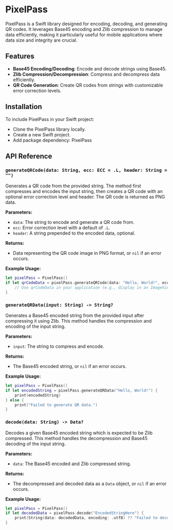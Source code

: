 
# PixelPass

PixelPass is a Swift library designed for encoding, decoding, and generating QR codes. It leverages Base45 encoding and Zlib compression to manage data efficiently, making it particularly useful for mobile applications where data size and integrity are crucial.

## Features

- **Base45 Encoding/Decoding**: Encode and decode strings using Base45.
- **Zlib Compression/Decompression**: Compress and decompress data efficiently.
- **QR Code Generation**: Create QR codes from strings with customizable error correction levels.

## Installation

To include PixelPass in your Swift project:
- Clone the PixelPass library locally.
- Create a new Swift project.
- Add package dependency: PixelPass


## API Reference

### `generateQRCode(data: String, ecc: ECC = .L, header: String = "")`

Generates a QR code from the provided string. The method first compresses and encodes the input string, then creates a QR code with an optional error correction level and header. The QR code is returned as PNG data.

**Parameters:**
- `data`: The string to encode and generate a QR code from.
- `ecc`: Error correction level with a default of `.L`.
- `header`: A string prepended to the encoded data, optional.

**Returns:**
- Data representing the QR code image in PNG format, or `nil` if an error occurs.

**Example Usage:**

```swift
let pixelPass = PixelPass()
if let qrCodeData = pixelPass.generateQRCode(data: "Hello, World!", ecc: .M, header: "HDR") {
    // Use qrCodeData in your application (e.g., display in an ImageView)
}
```
### `generateQRData(input: String) -> String?`

Generates a Base45 encoded string from the provided input after compressing it using Zlib. This method handles the compression and encoding of the input string.

**Parameters:**
- `input`: The string to compress and encode.

**Returns:**
- The Base45 encoded string, or `nil` if an error occurs.

**Example Usage:**

```swift
let pixelPass = PixelPass()
if let encodedString = pixelPass.generateQRData("Hello, World!") {
    print(encodedString)
} else {
    print("Failed to generate QR data.")
}
```

### `decode(data: String) -> Data?`

Decodes a given Base45 encoded string which is expected to be Zlib compressed. This method handles the decompression and Base45 decoding of the input string.

**Parameters:**
- `data`: The Base45 encoded and Zlib compressed string.

**Returns:**
- The decompressed and decoded data as a `Data` object, or `nil` if an error occurs.

**Example Usage:**

```swift
let pixelPass = PixelPass()
if let decodedData = pixelPass.decode("EncodedStringHere") {
    print(String(data: decodedData, encoding: .utf8) ?? "Failed to decode.")
}
```



